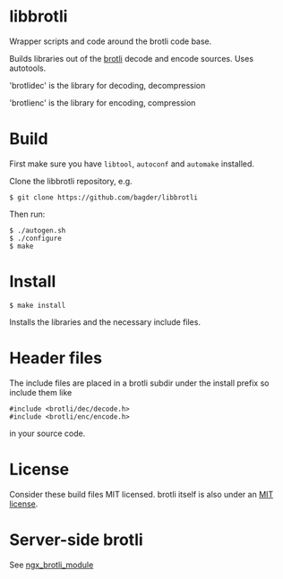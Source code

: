 # libbrotli

Wrapper scripts and code around the brotli code base.

Builds libraries out of the [brotli](https://github.com/google/brotli) decode
and encode sources. Uses autotools.

'brotlidec' is the library for decoding, decompression

'brotlienc' is the library for encoding, compression

# Build

First make sure you have `libtool`, `autoconf` and `automake` installed.

Clone the libbrotli repository, e.g.

	$ git clone https://github.com/bagder/libbrotli

Then run:

	$ ./autogen.sh
	$ ./configure
	$ make

# Install

	$ make install

Installs the libraries and the necessary include files.

# Header files

The include files are placed in a brotli subdir under the install prefix so
include them like

	#include <brotli/dec/decode.h>
	#include <brotli/enc/encode.h>

in your source code.

# License

Consider these build files MIT licensed. brotli itself is also under an
[MIT license](https://github.com/google/brotli/blob/master/LICENSE).

# Server-side brotli

See [ngx_brotli_module](https://github.com/cloudflare/ngx_brotli_module)
